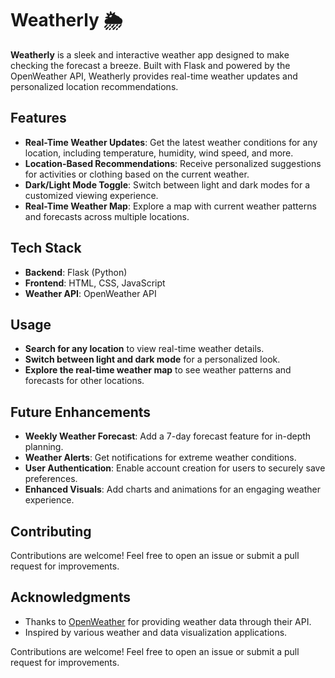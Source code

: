 # Weatherly 🌦️

**Weatherly** is a sleek and interactive weather app designed to make checking the forecast a breeze. Built with Flask and powered by the OpenWeather API, Weatherly provides real-time weather updates and personalized location recommendations.

## Features

- **Real-Time Weather Updates**: Get the latest weather conditions for any location, including temperature, humidity, wind speed, and more.
- **Location-Based Recommendations**: Receive personalized suggestions for activities or clothing based on the current weather.
- **Dark/Light Mode Toggle**: Switch between light and dark modes for a customized viewing experience.
- **Real-Time Weather Map**: Explore a map with current weather patterns and forecasts across multiple locations.

## Tech Stack

- **Backend**: Flask (Python)
- **Frontend**: HTML, CSS, JavaScript
- **Weather API**: OpenWeather API

## Usage

- **Search for any location** to view real-time weather details.
- **Switch between light and dark mode** for a personalized look.
- **Explore the real-time weather map** to see weather patterns and forecasts for other locations.

## Future Enhancements

- **Weekly Weather Forecast**: Add a 7-day forecast feature for in-depth planning.
- **Weather Alerts**: Get notifications for extreme weather conditions.
- **User Authentication**: Enable account creation for users to securely save preferences.
- **Enhanced Visuals**: Add charts and animations for an engaging weather experience.

## Contributing

Contributions are welcome! Feel free to open an issue or submit a pull request for improvements.

## Acknowledgments

- Thanks to [OpenWeather](https://openweathermap.org/) for providing weather data through their API.
- Inspired by various weather and data visualization applications.

Contributions are welcome! Feel free to open an issue or submit a pull request for improvements.

